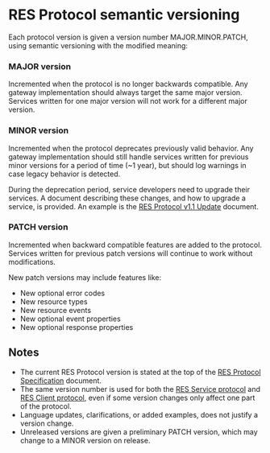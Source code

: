# RES Protocol semantic versioning

Each protocol version is given a version number MAJOR.MINOR.PATCH, using semantic versioning with the modified meaning:

### MAJOR version
Incremented when the protocol is no longer backwards compatible. Any gateway implementation should always target the same major version. Services written for one major version will not work for a different major version.

### MINOR version
Incremented when the protocol deprecates previously valid behavior. Any gateway implementation should still handle services written for previous minor versions for a period of time (~1 year), but should log warnings in case legacy behavior is detected.

During the deprecation period, service developers need to upgrade their services. A document describing these changes, and how to upgrade a service, is provided. An example is the [RES Protocol v1.1 Update](res-protocol-v1.1-update.md) document.

### PATCH version
Incremented when backward compatible features are added to the protocol. Services written for previous patch versions will continue to work without modifications.

New patch versions may include features like:
* New optional error codes
* New resource types
* New resource events
* New optional event properties
* New optional response properties

## Notes

* The current RES Protocol version is stated at the top of the [RES Protocol Specification](res-protocol.md) document.
* The same version number is used for both the [RES Service protocol](res-service-protocol.md) and [RES Client protocol](res-client-protocol.md), even if some version changes only affect one part of the protocol.
* Language updates, clarifications, or added examples, does not justify a version change.
* Unreleased versions are given a preliminary PATCH version, which may change to a MINOR version on release.
